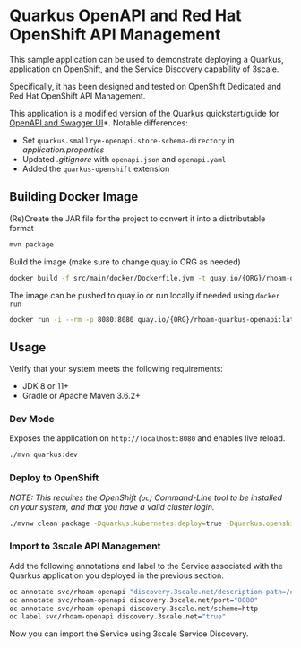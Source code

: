 # Quarkus OpenAPI and Red Hat OpenShift API Management

This sample application can be used to demonstrate deploying a Quarkus,
application on OpenShift, and the Service Discovery capability of 3scale.

Specifically, it has been designed and tested on OpenShift Dedicated and Red
Hat OpenShift API Management.

This application is a modified version of the Quarkus quickstart/guide for
[OpenAPI and Swagger UI](https://quarkus.io/guides/openapi-swaggerui)*. Notable
differences:

* Set `quarkus.smallrye-openapi.store-schema-directory` in *application.properties*
* Updated *.gitignore* with `openapi.json` and `openapi.yaml`
* Added the `quarkus-openshift` extension

## Building Docker Image
(Re)Create the JAR file for the project to convert it into a distributable format
```bash
mvn package

```
Build the image (make sure to change quay.io ORG as needed)
```bash
docker build -f src/main/docker/Dockerfile.jvm -t quay.io/{ORG}/rhoam-quarkus-openapi:latest .
```
The image can be pushed to quay.io or run locally if needed using `docker run`
```bash
docker run -i --rm -p 8080:8080 quay.io/{ORG}/rhoam-quarkus-openapi:latest
```

## Usage

Verify that your system meets the following requirements:

* JDK 8 or 11+
* Gradle or Apache Maven 3.6.2+

### Dev Mode

Exposes the application on `http://localhost:8080` and enables live reload.

```bash
./mvn quarkus:dev
```

### Deploy to OpenShift

*NOTE: This requires the OpenShift (`oc`) Command-Line tool to be installed on your system, and that you have a valid cluster login.*

```bash
./mvnw clean package -Dquarkus.kubernetes.deploy=true -Dquarkus.openshift.expose=true
```

### Import to 3scale API Management

Add the following annotations and label to the Service associated with the Quarkus application you deployed in the previous section:

```bash
oc annotate svc/rhoam-openapi "discovery.3scale.net/description-path=/openapi?format=json"
oc annotate svc/rhoam-openapi discovery.3scale.net/port="8080"
oc annotate svc/rhoam-openapi discovery.3scale.net/scheme=http
oc label svc/rhoam-openapi discovery.3scale.net="true"
```

Now you can import the Service using 3scale Service Discovery.
